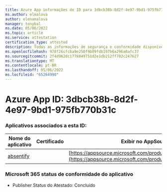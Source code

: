 ```yaml
---
title: Azure App informações de ID para 3dbcb38b-8d2f-4e97-9bd1-975fb770b31c
ms.author: elmalova
author: elenamalova
manager: tonybal
ms.date: 05/06/2022
ms.topic: article
ms.service: attestation
certification_type: attested
description: Todas as informações de segurança e conformidade disponíveis para 3dbcb38b-8d2f-4e97-9bd1-975fb770b31c.
ms.openlocfilehash: 978f26cfcba9e250f9b09fdb197b6a296a0afc37
ms.sourcegitcommit: 2f4d962dc1778849751d2e1db212ff702c247627
ms.translationtype: MT
ms.contentlocale: pt-BR
ms.lasthandoff: 05/06/2022
ms.locfileid: "65264990"
---
```

# <a name="azure-app-id-3dbcb38b-8d2f-4e97-9bd1-975fb770b31c"></a>Azure App ID: 3dbcb38b-8d2f-4e97-9bd1-975fb770b31c


### <a name="apps-associated-with-this-id"></a>Aplicativos associados a esta ID:
| **Nome do aplicativo** | **Certificado** | **Exibir no AppSource** |
|--------------|---------------|-----------------------|
| [absentify](../forward/WA200003833.md) |  | [https://appsource.microsoft.com/product/office/WA200003833](https://appsource.microsoft.com/product/office/WA200003833) |

### <a name="microsoft-365-app-compliance-status"></a>Microsoft 365 status de conformidade do aplicativo
- Publisher Status do Atestado: Concluído
